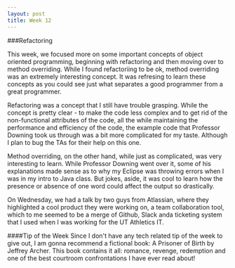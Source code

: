 ```yaml
---
layout: post
title: Week 12
---
```


###Refactoring

This week, we focused more on some important concepts of object oriented programming, beginning with refactoring and then moving over to method overriding. While I found refactoriing to be ok, method overriding was an extremely interesting concept. It was refresing to learn these concepts as you could see just what separates a good programmer from a great programmer. 

Refactoring was a concept that I still have trouble grasping. While the concept is pretty clear - to make the code less complex and to get rid of the non-functional attributes of the code, all the while maintaining the performance and efficiency of the code, the example code that Professor Downing took us through was a bit more complicated for my taste. Although I plan to bug the TAs for their help on this one. 

Method overriding, on the other hand, while just as complicated, was very interesting to learn. While Professor Downing went over it, some of his explanations made sense as to why my Eclipse was throwing errors when I was in my intro to Java class. But jokes, aside, it was cool to learn how the presence or absence of one word could affect the output so drastically. 

On Wednesday, we had a talk by two guys from Atlassian, where they highlighted a cool product they were working on, a team collaboration tool, which to me seemed to be a merge of Github, Slack anda ticketing system that I used when I was working for the UT Athletics IT.

####Tip of the Week
Since I don't have any tech related tip of the week to give out, I am gonna recommend a fictional book: A Prisoner of Birth by Jeffrey Archer. This book contains it all: romance, revenge, redemption and one of the best courtroom confrontations I have ever read about!
